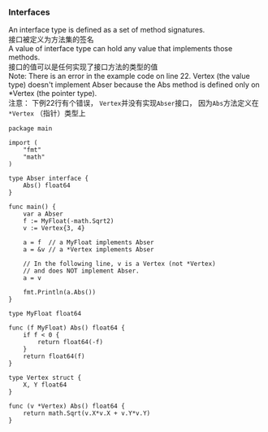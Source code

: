 ### Interfaces
An interface type is defined as a set of method signatures.  
接口被定义为方法集的签名  
A value of interface type can hold any value that implements those methods.  
接口的值可以是任何实现了接口方法的类型的值  
Note: There is an error in the example code on line 22. Vertex (the value type) doesn't implement Abser because the Abs method is defined only on *Vertex (the pointer type).  
注意： 下例22行有个错误， `Vertex`并没有实现`Abser`接口， 因为`Abs`方法定义在 `*Vertex` （指针）类型上
```golang
package main

import (
	"fmt"
	"math"
)

type Abser interface {
	Abs() float64
}

func main() {
	var a Abser
	f := MyFloat(-math.Sqrt2)
	v := Vertex{3, 4}

	a = f  // a MyFloat implements Abser
	a = &v // a *Vertex implements Abser

	// In the following line, v is a Vertex (not *Vertex)
	// and does NOT implement Abser.
	a = v

	fmt.Println(a.Abs())
}

type MyFloat float64

func (f MyFloat) Abs() float64 {
	if f < 0 {
		return float64(-f)
	}
	return float64(f)
}

type Vertex struct {
	X, Y float64
}

func (v *Vertex) Abs() float64 {
	return math.Sqrt(v.X*v.X + v.Y*v.Y)
}
```

